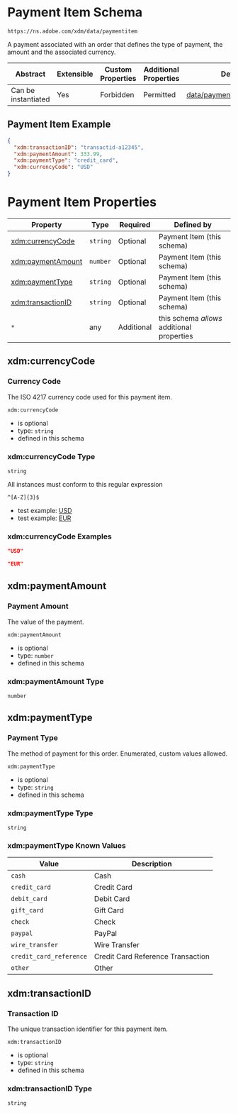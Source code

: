 
# Payment Item Schema

```
https://ns.adobe.com/xdm/data/paymentitem
```

A payment associated with an order that defines the type of payment, the amount and the associated currency.

| Abstract | Extensible | Custom Properties | Additional Properties | Defined In |
|----------|------------|-------------------|-----------------------|------------|
| Can be instantiated | Yes | Forbidden | Permitted | [data/paymentitem.schema.json](data/paymentitem.schema.json) |

## Payment Item Example
```json
{
  "xdm:transactionID": "transactid-a12345",
  "xdm:paymentAmount": 333.99,
  "xdm:paymentType": "credit_card",
  "xdm:currencyCode": "USD"
}
```

# Payment Item Properties

| Property | Type | Required | Defined by |
|----------|------|----------|------------|
| [xdm:currencyCode](#xdmcurrencyCode) | `string` | Optional | Payment Item (this schema) |
| [xdm:paymentAmount](#xdmpaymentAmount) | `number` | Optional | Payment Item (this schema) |
| [xdm:paymentType](#xdmpaymentType) | `string` | Optional | Payment Item (this schema) |
| [xdm:transactionID](#xdmtransactionID) | `string` | Optional | Payment Item (this schema) |
| `*` | any | Additional | this schema *allows* additional properties |

## xdm:currencyCode
### Currency Code

The ISO 4217 currency code used for this payment item.

`xdm:currencyCode`
* is optional
* type: `string`
* defined in this schema

### xdm:currencyCode Type


`string`


All instances must conform to this regular expression 
```regex
^[A-Z]{3}$
```

* test example: [USD](https://regexr.com/?expression=%5E%5BA-Z%5D%7B3%7D%24&text=USD)
* test example: [EUR](https://regexr.com/?expression=%5E%5BA-Z%5D%7B3%7D%24&text=EUR)




### xdm:currencyCode Examples

```json
"USD"
```

```json
"EUR"
```



## xdm:paymentAmount
### Payment Amount

The value of the payment.

`xdm:paymentAmount`
* is optional
* type: `number`
* defined in this schema

### xdm:paymentAmount Type


`number`






## xdm:paymentType
### Payment Type

The method of payment for this order. Enumerated, custom values allowed.

`xdm:paymentType`
* is optional
* type: `string`
* defined in this schema

### xdm:paymentType Type


`string`



### xdm:paymentType Known Values
| Value | Description |
|-------|-------------|
| `cash` | Cash |
| `credit_card` | Credit Card |
| `debit_card` | Debit Card |
| `gift_card` | Gift Card |
| `check` | Check |
| `paypal` | PayPal |
| `wire_transfer` | Wire Transfer |
| `credit_card_reference` | Credit Card Reference Transaction |
| `other` | Other |




## xdm:transactionID
### Transaction ID

The unique transaction identifier for this payment item.

`xdm:transactionID`
* is optional
* type: `string`
* defined in this schema

### xdm:transactionID Type


`string`





